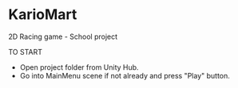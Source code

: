 # KarioMart
2D Racing game -  School project

TO START
- Open project folder from Unity Hub.
- Go into MainMenu scene if not already and press "Play" button.
